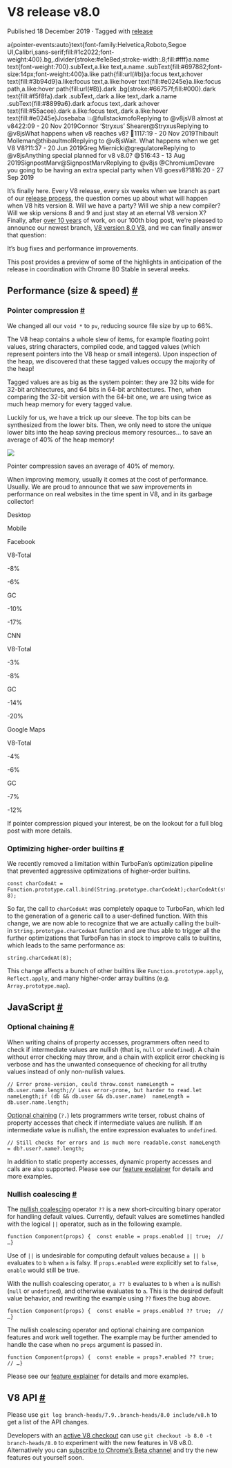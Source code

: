 V8 release v8.0
===============

Published 18 December 2019 · Tagged with [release](/blog/tags/release)

a{pointer-events:auto}text{font-family:Helvetica,Roboto,Segoe UI,Calibri,sans-serif;fill:#1c2022;font-weight:400}.bg,.divider{stroke:#e1e8ed;stroke-width:.8;fill:#fff}a.name text{font-weight:700}.subText,a.like text,a.name .subText{fill:#697882;font-size:14px;font-weight:400}a.like path{fill:url(#b)}a:focus text,a:hover text{fill:#3b94d9}a.like:focus text,a.like:hover text{fill:#e0245e}a.like:focus path,a.like:hover path{fill:url(#B)}.dark .bg{stroke:#66757f;fill:#000}.dark text{fill:#f5f8fa}.dark .subText,.dark a.like text,.dark a.name .subText{fill:#8899a6}.dark a:focus text,.dark a:hover text{fill:#55acee}.dark a.like:focus text,.dark a.like:hover text{fill:#e0245e}Josebaba 💥@fullstackmofoReplying to @v8jsV8 almost at v8422:09 - 20 Nov 2019Connor ‘Stryxus’ Shearer@StryxusReplying to @v8jsWhat happens when v8 reaches v8? 🤔1117:19 - 20 Nov 2019Thibault Molleman@thibaultmolReplying to @v8jsWait. What happens when we get V8 V8?11:37 - 20 Jun 2019Greg Miernicki@gregulatoreReplying to @v8jsAnything special planned for v8 v8.0? 😅516:43 - 13 Aug 2019SignpostMarv@SignpostMarvReplying to @v8js @ChromiumDevare you going to be having an extra special party when V8 goesv8?1816:20 - 27 Sep 2019

It’s finally here. Every V8 release, every six weeks when we branch as part of our [release process](/docs/release-process), the question comes up about what will happen when V8 hits version 8. Will we have a party? Will we ship a new compiler? Will we skip versions 8 and 9 and just stay at an eternal V8 version X? Finally, after [over 10 years](/blog/10-years) of work, on our 100th blog post, we’re pleased to announce our newest branch, [V8 version 8.0 V8](https://chromium.googlesource.com/v8/v8.git/+log/branch-heads/8.0), and we can finally answer that question:

It’s bug fixes and performance improvements.

This post provides a preview of some of the highlights in anticipation of the release in coordination with Chrome 80 Stable in several weeks.

Performance (size & speed) [#](#performance)
--------------------------------------------

### Pointer compression [#](#pointer-compression)

We changed all our `void *` to `pv`, reducing source file size by up to 66%.

The V8 heap contains a whole slew of items, for example floating point values, string characters, compiled code, and tagged values (which represent pointers into the V8 heap or small integers). Upon inspection of the heap, we discovered that these tagged values occupy the majority of the heap!

Tagged values are as big as the system pointer: they are 32 bits wide for 32-bit architectures, and 64 bits in 64-bit architectures. Then, when comparing the 32-bit version with the 64-bit one, we are using twice as much heap memory for every tagged value.

Luckily for us, we have a trick up our sleeve. The top bits can be synthesized from the lower bits. Then, we only need to store the unique lower bits into the heap saving precious memory resources... to save an average of 40% of the heap memory!

![](/_img/v8-release-80/pointer-compression-chart.svg)

Pointer compression saves an average of 40% of memory.

When improving memory, usually it comes at the cost of performance. Usually. We are proud to announce that we saw improvements in performance on real websites in the time spent in V8, and in its garbage collector!

Desktop

Mobile

Facebook

V8-Total

\-8%

\-6%

GC

\-10%

\-17%

CNN

V8-Total

\-3%

\-8%

GC

\-14%

\-20%

Google Maps

V8-Total

\-4%

\-6%

GC

\-7%

\-12%

If pointer compression piqued your interest, be on the lookout for a full blog post with more details.

### Optimizing higher-order builtins [#](#optimizing-higher-order-builtins)

We recently removed a limitation within TurboFan’s optimization pipeline that prevented aggressive optimizations of higher-order builtins.

    const charCodeAt = Function.prototype.call.bind(String.prototype.charCodeAt);charCodeAt(string, 8);

So far, the call to `charCodeAt` was completely opaque to TurboFan, which led to the generation of a generic call to a user-defined function. With this change, we are now able to recognize that we are actually calling the built-in `String.prototype.charCodeAt` function and are thus able to trigger all the further optimizations that TurboFan has in stock to improve calls to builtins, which leads to the same performance as:

    string.charCodeAt(8);

This change affects a bunch of other builtins like `Function.prototype.apply`, `Reflect.apply`, and many higher-order array builtins (e.g. `Array.prototype.map`).

JavaScript [#](#javascript)
---------------------------

### Optional chaining [#](#optional-chaining)

When writing chains of property accesses, programmers often need to check if intermediate values are nullish (that is, `null` or `undefined`). A chain without error checking may throw, and a chain with explicit error checking is verbose and has the unwanted consequence of checking for all truthy values instead of only non-nullish values.

    // Error prone-version, could throw.const nameLength = db.user.name.length;// Less error-prone, but harder to read.let nameLength;if (db && db.user && db.user.name)  nameLength = db.user.name.length;

[Optional chaining](https://v8.dev/features/optional-chaining) (`?.`) lets programmers write terser, robust chains of property accesses that check if intermediate values are nullish. If an intermediate value is nullish, the entire expression evaluates to `undefined`.

    // Still checks for errors and is much more readable.const nameLength = db?.user?.name?.length;

In addition to static property accesses, dynamic property accesses and calls are also supported. Please see our [feature explainer](https://v8.dev/features/optional-chaining) for details and more examples.

### Nullish coalescing [#](#nullish-coalescing)

The [nullish coalescing](https://v8.dev/features/nullish-coalescing) operator `??` is a new short-circuiting binary operator for handling default values. Currently, default values are sometimes handled with the logical `||` operator, such as in the following example.

    function Component(props) {  const enable = props.enabled || true;  // …}

Use of `||` is undesirable for computing default values because `a || b` evaluates to `b` when `a` is falsy. If `props.enabled` were explicitly set to `false`, `enable` would still be true.

With the nullish coalescing operator, `a ?? b` evaluates to `b` when `a` is nullish (`null` or `undefined`), and otherwise evaluates to `a`. This is the desired default value behavior, and rewriting the example using `??` fixes the bug above.

    function Component(props) {  const enable = props.enabled ?? true;  // …}

The nullish coalescing operator and optional chaining are companion features and work well together. The example may be further amended to handle the case when no `props` argument is passed in.

    function Component(props) {  const enable = props?.enabled ?? true;  // …}

Please see our [feature explainer](https://v8.dev/features/nullish-coalescing) for details and more examples.

V8 API [#](#v8-api)
-------------------

Please use `git log branch-heads/7.9..branch-heads/8.0 include/v8.h` to get a list of the API changes.

Developers with an [active V8 checkout](/docs/source-code#using-git) can use `git checkout -b 8.0 -t branch-heads/8.0` to experiment with the new features in V8 v8.0. Alternatively you can [subscribe to Chrome’s Beta channel](https://www.google.com/chrome/browser/beta.html) and try the new features out yourself soon.